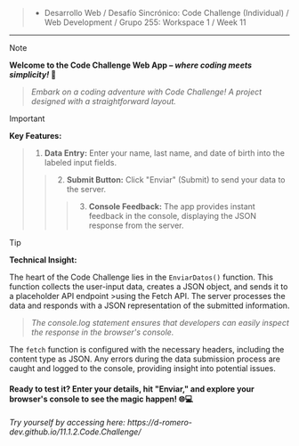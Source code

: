 > - Desarrollo Web / Desafío Sincrónico: Code Challenge (Individual) / Web Development / Grupo 255: Workspace 1 / Week 11
-------------------------------------------------------------------------------------------------------------------------

>[!NOTE]
>**Welcome to the Code Challenge Web App – *where coding meets simplicity!* 🚀**
>>*Embark on a coding adventure with Code Challenge! A project designed with a straightforward layout.*

>[!IMPORTANT]
>**Key Features:**
>>1. **Data Entry:** Enter your name, last name, and date of birth into the labeled input fields.
>>>2. **Submit Button:** Click "Enviar" (Submit) to send your data to the server.
>>>>3. **Console Feedback:** The app provides instant feedback in the console, displaying the JSON response from the server.

>[!TIP]
>**Technical Insight:**
>>
>The heart of the Code Challenge lies in the `EnviarDatos()` function. This function collects the user-input data, creates a JSON object, and sends it to a placeholder API endpoint >using the Fetch API. The server processes the data and responds with a JSON representation of the submitted information.
>>*The console.log statement ensures that developers can easily inspect the response in the browser's console.*
>
>The `fetch` function is configured with the necessary headers, including the content type as JSON. Any errors during the data submission process are caught and logged to the console, providing insight into potential issues.

<h4>Ready to test it? Enter your details, hit "Enviar," and explore your browser's console to see the magic happen! 🌐💻</h4>


<h6><i>Try yourself by accessing here: https://d-romero-dev.github.io/11.1.2.Code.Challenge/</i></h6>
